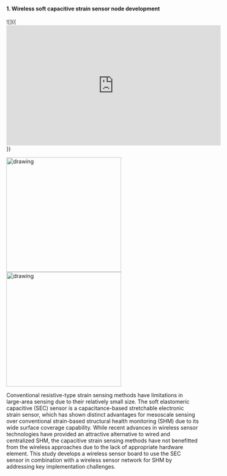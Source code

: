 
#### 1. Wireless soft capacitive strain sensor node development

![]({<iframe width="560" height="315" src="https://www.youtube.com/embed/gAyZwUM00N0" frameborder="0" allow="accelerometer; autoplay; clipboard-write; encrypted-media; gyroscope; picture-in-picture" allowfullscreen></iframe>})

<img src="https://github.com/jhjeongaa/jhjeongaa.github.io/blob/master/_data/r1_sensorboard.png" alt="drawing" height="300"/><img src="https://github.com/jhjeongaa/jhjeongaa.github.io/blob/master/_data/figureVoltPCAP.png?raw=true" alt="drawing" height="300"/>

Conventional resistive-type strain sensing methods have limitations in large-area sensing due to their relatively small size. The soft elastomeric capacitive (SEC) sensor is a capacitance-based stretchable electronic strain sensor, which has shown distinct advantages for mesoscale sensing over conventional strain-based structural health monitoring (SHM) due to its wide surface coverage capability. While recent advances in wireless sensor technologies have provided an attractive alternative to wired and centralized SHM, the capacitive strain sensing methods have not benefitted from the wireless approaches due to the lack of appropriate hardware element. This study develops a wireless sensor board to use the SEC sensor in combination with a wireless sensor network for SHM by addressing key implementation challenges.

